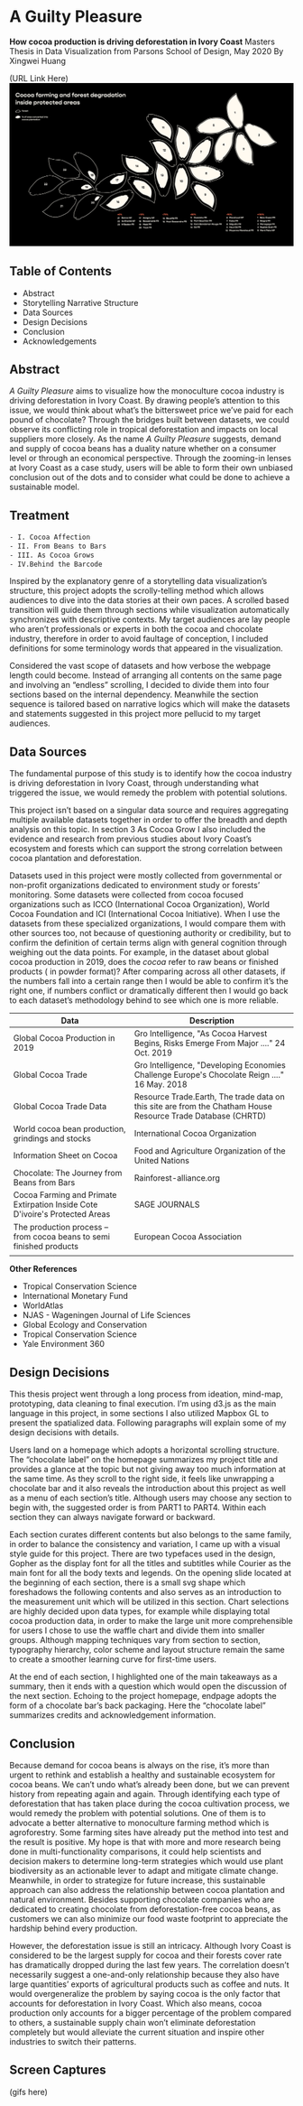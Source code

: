 # A Guilty Pleasure

**How cocoa production is driving deforestation in Ivory Coast**
Masters Thesis in Data Visualization from Parsons School of Design, May 2020
By Xingwei Huang

(URL Link Here)
![](preview.png)

## Table of Contents

 - Abstract  
 - Storytelling Narrative Structure 
 - Data Sources
 - Design Decisions 
 - Conclusion 
 - Acknowledgements

## Abstract

*A Guilty Pleasure* aims to visualize how the monoculture cocoa industry is driving deforestation in Ivory Coast. By drawing people’s attention to this issue, we would think about what’s the bittersweet price we’ve paid for each pound of chocolate? Through the bridges built between datasets, we could observe its conflicting role in tropical deforestation and impacts on local suppliers more closely. As the name *A Guilty Pleasure* suggests, demand and supply of cocoa beans has a duality nature whether on a consumer level or through an economical perspective. Through the zooming-in lenses at Ivory Coast as a case study, users will be able to form their own unbiased conclusion out of the dots and to consider what could be done to achieve a sustainable model.

## Treatment

    - I. Cocoa Affection 
    - II. From Beans to Bars 
    - III. As Cocoa Grows
    - IV.Behind the Barcode

Inspired by the explanatory genre of a storytelling data visualization’s structure, this project adopts the scrolly-telling method which allows audiences to dive into the data stories at their own paces. A scrolled based transition will guide them through sections while visualization automatically synchronizes with descriptive contexts. My target audiences are lay people who aren’t professionals or experts in both the cocoa and chocolate industry, therefore in order to avoid faultage of conception, I included definitions for some terminology words that appeared in the visualization.

Considered the vast scope of datasets and how verbose the webpage length could become. Instead of arranging all contents on the same page and involving an “endless” scrolling, I decided to divide them into four sections based on the internal dependency. Meanwhile the section sequence is tailored based on narrative logics which will make the datasets and statements suggested in this project more pellucid to my target audiences.


## Data Sources 

The fundamental purpose of this study is to identify how the cocoa industry is driving deforestation in Ivory Coast, through understanding what triggered the issue, we would remedy the problem with potential solutions.

This project isn’t based on a singular data source and requires aggregating multiple available datasets together in order to offer the breadth and depth analysis on this topic. In section 3 As Cocoa Grow I also included the evidence and research from previous studies about Ivory Coast’s ecosystem and forests which can support the strong correlation between cocoa plantation and deforestation.

Datasets used in this project were mostly collected from governmental or non-profit organizations dedicated to environment study or forests’ monitoring. Some datasets were collected from cocoa focused organizations such as ICCO (International Cocoa Organization), World Cocoa Foundation and ICI (International Cocoa Initiative). When I use the datasets from these specialized organizations, I would compare them with other sources too, not because of questioning authority or credibility, but to confirm the definition of certain terms align with general cognition through weighing out the data points. For example, in the dataset about global cocoa production in 2019, does the *cocoa* refer to raw beans or finished products ( in powder format)? After comparing across all other datasets, if the numbers fall into a certain range then I would be able to confirm it’s the right one, if numbers conflict or dramatically different then I would go back to each dataset’s methodology behind to see which one is more reliable.

| Data | Description |
|--|--|
| Global Cocoa Production in 2019 | Gro Intelligence, "As Cocoa Harvest Begins, Risks Emerge From Major ...." 24 Oct. 2019 |
| Global Cocoa Trade | Gro Intelligence, "Developing Economies Challenge Europe's Chocolate Reign ...." 16 May. 2018 |
| Global Cocoa Trade Data | Resource Trade.Earth, The trade data on this site are from the Chatham House Resource Trade Database (CHRTD) |
| World cocoa bean production, grindings and stocks | International Cocoa Organization |
| Information Sheet on Cocoa |Food and Agriculture Organization of the United Nations |
| Chocolate: The Journey from Beans from Bars | Rainforest-alliance.org |
| Cocoa Farming and Primate Extirpation Inside Cote D'ivoire's Protected Areas |SAGE JOURNALS |
| The production process – from cocoa beans to semi finished products |European Cocoa Association |
|  |  |

**Other References**
- Tropical Conservation Science
- International Monetary Fund
- WorldAtlas
- NJAS - Wageningen Journal of Life Sciences
- Global Ecology and Conservation
- Tropical Conservation Science
- Yale Environment 360

## Design Decisions

This thesis project went through a long process from ideation, mind-map, prototyping, data cleaning to final execution. I’m using d3.js as the main language in this project, in some sections I also utilized Mapbox GL to present the spatialized data. Following paragraphs will explain some of my design decisions with details.

Users land on a homepage which adopts a horizontal scrolling structure. The “chocolate label” on the homepage summarizes my project title and provides a glance at the topic but not giving away too much information at the same time. As they scroll to the right side, it feels like unwrapping a chocolate bar and it also reveals the introduction about this project as well as a menu of each section’s title. Although users may choose any section to begin with, the suggested order is from PART1 to PART4. Within each section they can always navigate forward or backward.

Each section curates different contents but also belongs to the same family, in order to balance the consistency and variation, I came up with a visual style guide for this project. There are two typefaces used in the design, Gopher as the display font for all the titles and subtitles while Courier as the main font for all the body texts and legends. On the opening slide located at the beginning of each section, there is a small svg shape which foreshadows the following contents and also serves as an introduction to the measurement unit which will be utilized in this section. Chart selections are highly decided upon data types, for example while displaying total cocoa production data, in order to make the large unit more comprehensible for users I chose to use the waffle chart and divide them into smaller groups. Although mapping techniques vary from section to section, typography hierarchy, color scheme and layout structure remain the same to create a smoother learning curve for first-time users.

At the end of each section, I highlighted one of the main takeaways as a summary, then it ends with a question which would open the discussion of the next section. Echoing to the project homepage, endpage adopts the form of a chocolate bar’s back packaging. Here the “chocolate label” summarizes credits and acknowledgement information.


## Conclusion
Because demand for cocoa beans is always on the rise, it’s more than urgent to rethink and establish a healthy and sustainable ecosystem for cocoa beans. We can’t undo what’s already been done, but we can prevent history from repeating again and again. Through identifying each type of deforestation that has taken place during the cocoa cultivation process, we would remedy the problem with potential solutions. One of them is to advocate a better alternative to monoculture farming method which is agroforestry. Some farming sites have already put the method into test and the result is positive. My hope is that with more and more research being done in multi-functionality comparisons, it could help scientists and decision makers to determine long-term strategies which would use plant biodiversity as an actionable lever to adapt and mitigate climate change. Meanwhile, in order to strategize for future increase, this sustainable approach can also address the relationship between cocoa plantation and natural environment. Besides supporting chocolate companies who are dedicated to creating chocolate from deforestation-free cocoa beans, as customers we can also minimize our food waste footprint to appreciate the hardship behind every production.

However, the deforestation issue is still an intricacy. Although Ivory Coast is considered to be the largest supply for cocoa and their forests cover rate has dramatically dropped during the last few years. The correlation doesn’t necessarily suggest a one-and-only relationship because they also have large quantities’ exports of agricultural products such as coffee and nuts. It would overgeneralize the problem by saying cocoa is the only factor that accounts for deforestation in Ivory Coast. Which also means, cocoa production only accounts for a bigger percentage of the problem compared to others, a sustainable supply chain won’t eliminate deforestation completely but would alleviate the current situation and inspire other industries to switch their patterns.



## Screen Captures
(gifs here)

